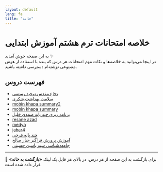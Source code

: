 ```yaml
---
layout: default
lang: fa
title: "خانه"
---
```



# خلاصه امتحانات ترم هشتم آموزش ابتدایی

به این صفحه خوش آمدید ✨  
در اینجا می‌توانید به خلاصه‌ها و نکات مهم امتحانات هر درس که بنده با استفاده از هوش مصنوعی نوشته‌ام دسترسی داشته باشید.  

## فهرست دروس

- [دفاع مقدس توحید رستمی](tawhid-holy-defense.md)
- [سلامت بهداشت شکری](salamat-shakari.md)
- [mobin khapa summary2](mobin-khapa2.md)
- [mobin khapa summary](mobin-khapa.md)
- [برنامه ریزی چند پایه صمدی خلیل](mod-khalil.md)
- [resane azad](resane-azad.md)
- [medya](medya.md)
- [jabar4](jabar4.md)
- [چند پایه فرجی](faragi-arya.md)
- [آموزش پرورش فراگیر جبار صالح](jabar-saleh.md)
- [جامعه‌شناسی سید یاسین حسینی](yasin-hosseini.md)

---

📌 برای بازگشت به این صفحه از هر درس، در بالای هر فایل یک لینک **«بازگشت به خانه»** قرار داده شده است.  

